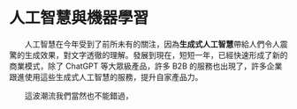 # 人工智慧與機器學習

　　人工智慧在今年受到了前所未有的關注，因為**生成式人工智慧**帶給人們令人震驚的生成效果，對文字透徹的理解。發展到現在，短短一年，已經快速形成了新的商業模式，除了 ChatGPT 等大眾級產品，許多 B2B 的服務也出現了，許多企業跟進使用這些生成式人工智慧的服務，提升自家產品力。

　　這波潮流我們當然也不能錯過，
